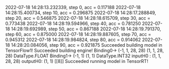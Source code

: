 2022-07-18 14:28:13.232339, step  0, acc = 0.117188
2022-07-18 14:28:15.400734, step 10, acc = 0.296875
2022-07-18 14:28:17.288849, step 20, acc = 0.546875
2022-07-18 14:28:18.615709, step 30, acc = 0.773438
2022-07-18 14:28:19.594966, step 40, acc = 0.781250
2022-07-18 14:28:19.692989, step 50, acc = 0.867188
2022-07-18 14:28:19.791370, step 60, acc = 0.875000
2022-07-18 14:28:19.887605, step 70, acc = 0.945312
2022-07-18 14:28:19.984824, step 80, acc = 0.914062
2022-07-18 14:28:20.084056, step 90, acc = 0.921875
Succeeded building model in TensorFlow1!
Succeeded building engine!
Binding0-> (-1, 1, 28, 28) (1, 1, 28, 28) DataType.FLOAT
Binding1-> (-1, 1) (1, 1) DataType.INT32
inputH0 : (1, 1, 28, 28)
outputH0: (1, 1)
[[8]]
Succeeded running model in TensorRT!
